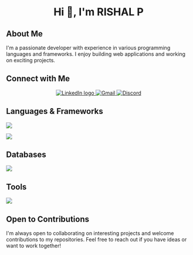 <h1 align="center">Hi 👋, I'm RISHAL P</h1>

## About Me
I'm a passionate developer with experience in various programming languages and frameworks. I enjoy building web applications and working on exciting projects.

## Connect with Me
<p align="center">
  <a href="https://www.linkedin.com/in/your-linkedin" target="_blank">
    <img src="https://skillicons.dev/icons?i=linkedin" alt="LinkedIn logo"/>
  </a>
  <a href="mailto:your-email@gmail.com" target="_blank">
    <img src="https://skillicons.dev/icons?i=gmail" alt="Gmail"/>
  </a>
  <a href="https://discord.gg/your-discord" target="_blank">
    <img src="https://skillicons.dev/icons?i=discord" alt="Discord"/>
  </a>
</p>

## Languages & Frameworks
<p align="left">
  <a href="https://skillicons.dev">
    <img src="https://skillicons.dev/icons?i=html,css,js,python,php,java,c" />
  </a>
</p>

<p align="left">
  <a href="https://skillicons.dev">
    <img src="https://skillicons.dev/icons?i=django,bootstrap,jquery" />
  </a>
</p>

## Databases
<p align="left">
  <a href="https://skillicons.dev">
    <img src="https://skillicons.dev/icons?i=mysql,sqlite" />
  </a>
</p>

## Tools
<p align="left">
  <a href="https://skillicons.dev">
    <img src="https://skillicons.dev/icons?i=vscode,figma,git" />
  </a>
</p>

## Open to Contributions
I'm always open to collaborating on interesting projects and welcome contributions to my repositories. Feel free to reach out if you have ideas or want to work together!
